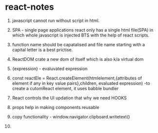 ﻿# react-notes

1. javascript cannot run without script in html.

2. SPA - single page applications
   react only has a single html file(SPA) in which whole
   javascript is injected BTS with the help of react scripts.

3. function name should be capatalised and file name starting with a capital letter is a best prictise.

4. ReactDOM crate a new dom of itself which is also k/a virtual dom

5. {expression} - evaluvated expression

6. const reactEle = React.createElement(htmlelement,{attributes of element if any in key value pairs},children, evaluated expression) -to create a cutomReact element, it uses babble bundler
7. React controls the UI updation that why we need HOOKS

8. props help in making components reusable
9. copy functionality - window.navigator.clipboard.writetext()
10. 
